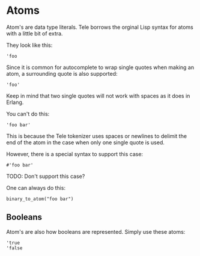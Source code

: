 # Atoms

Atom's are data type literals. Tele borrows the orginal Lisp syntax for atoms with a little bit of extra.

They look like this:

```
'foo
```

Since it is common for autocomplete to wrap single quotes when making an atom, a surrounding quote is also supported:

```
'foo'
```

Keep in mind that two single quotes will not work with spaces as it does in Erlang.

You can't do this:
```
'foo bar'
```

This is because the Tele tokenizer uses spaces or newlines to delimit the end of the atom in the case when only one single quote is used.

However, there is a special syntax to support this case:

```
#'foo bar'
```

TODO: Don't support this case?

One can always do this:
```
binary_to_atom("foo bar")
```

## Booleans

Atom's are also how booleans are represented. Simply use these atoms:

```
'true
'false
```
